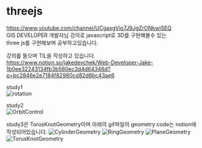 # threejs

https://www.youtube.com/channel/UCgaxgVio7J9JgZrONkwiSEQ   
GIS DEVELOPER 개발자님 강의로 javascript로 3D를 구현해볼수 있는   
three js를 구현해보며 공부하고있습니다.

강의를 들으며 TIL을 작성하고 있습니다.   
https://www.notion.so/jakedevchek/Web-Developer-Jake-1b0ee32243134fb3b580ec3d4d64346d?p=bc2846e2e7184f82980cd82d6bc43ae6

study1   
![rotation](https://user-images.githubusercontent.com/83698052/172825797-a81cfd9a-0451-4eb9-9b3e-ec3143f2ed86.gif)

study2   
![OrbitControl](https://user-images.githubusercontent.com/83698052/172826406-0132b8cf-5870-4b2e-bc95-69aeee834ffb.gif)
    
study3은 TorusKnotGeometry이며 아래의 gif파일의 geometry code는 notion에 작성되어있습니다.
![CylinderGeometry](https://user-images.githubusercontent.com/83698052/173090909-0ab7083a-e992-4850-bfc0-3a9334594ced.gif)
![RingGeometry](https://user-images.githubusercontent.com/83698052/173090927-a40665a8-d664-49c5-80e0-5c1d4ce6acb7.gif)
![PlaneGeometry](https://user-images.githubusercontent.com/83698052/173090935-996a857a-edc4-465c-891f-63148ffcfbf3.gif)
![TorusKnotGeometry](https://user-images.githubusercontent.com/83698052/173090949-10466656-12d0-48d5-9747-024c99ea3336.gif)
